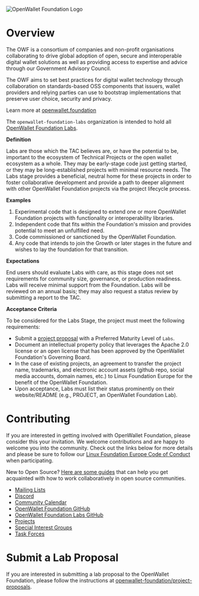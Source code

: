 ![OpenWallet Foundation Logo](https://openwallet.foundation/wp-content/uploads/sites/11/2023/02/OpenWallet_Logo_Color-with-descriptor.svg)

# Overview

The OWF is a consortium of companies and non-profit organisations collaborating
to drive global adoption of open, secure and interoperable digital wallet
solutions as well as providing access to expertise and advice through our
Government Advisory Council.

The OWF aims to set best practices for digital wallet technology through
collaboration on standards-based OSS components that issuers, wallet providers
and relying parties can use to bootstrap implementations that preserve user
choice, security and privacy.

Learn more at [openwallet.foundation](https://openwallet.foundation/)

The `openwallet-foundation-labs` organization is intended to hold all [OpenWallet Foundation Labs](https://openwallet-foundation.github.io/tac/governance/project-lifecycle/#labs).

**Definition** 

Labs are those which the TAC believes are, or have the potential to be, important to the ecosystem of Technical Projects or the open wallet ecosystem as a whole. They may be early-stage code just getting started, or they may be long-established projects with minimal resource needs. The Labs stage provides a beneficial, neutral home for these projects in order to foster collaborative development and provide a path to deeper alignment with other OpenWallet Foundation projects via the project lifecycle process.

**Examples**

1. Experimental code that is designed to extend one or more OpenWallet Foundation projects with functionality or interoperability libraries. 
1. Independent code that fits within the Foundation's mission and provides potential to meet an unfulfilled need.
1. Code commissioned or sanctioned by the OpenWallet Foundation.
1. Any code that intends to join the Growth or later stages in the future and wishes to lay the foundation for that transition.

**Expectations**

End users should evaluate Labs with care, as this stage does not set requirements for community size, governance, or production readiness. Labs will receive minimal support from the Foundation. Labs will be reviewed on an annual basis; they may also request a status review by submitting a report to the TAC.

**Acceptance Criteria**

To be considered for the Labs Stage, the project must meet the following requirements:

* Submit a [project proposal](https://github.com/openwallet-foundation/project-proposals#instructions-for-proposing-a-project) with a Preferred Maturity Level of `Labs`.
* Document an intellectual property policy that leverages the Apache 2.0 license or an open license that has been approved by the OpenWallet Foundation's Governing Board.
* In the case of existing projects, an agreement to transfer the project name, trademarks, and electronic account assets (github repo, social media accounts, domain names, etc.) to Linux Foundation Europe for the benefit of the OpenWallet Foundation.
* Upon acceptance, Labs must list their status prominently on their website/README (e.g., PROJECT, an OpenWallet Foundation Lab).

# Contributing

If you are interested in getting involved with OpenWallet Foundation, please
consider this your invitation. We welcome contributions and are happy to
welcome you into the community. Check out the links below for more details and
please be sure to follow our
[Linux Foundation Europe Code of Conduct](http://lfeurope.be/policies) when
participating.

New to Open Source?
[Here are some guides](https://www.linuxfoundation.org/resources/open-source-guides/participating-in-open-source-communities/)
that can help you get acquainted with how to work collaboratively in open
source communities.

* [Mailing Lists](https://lists.openwallet.foundation/)
* [Discord](https://discord.gg/openwalletfoundation)
* [Community Calendar](https://calendar.google.com/calendar/u/0?cid=Y181MjdhMWRiNjIxZmU3MDczMzg0MjFhOWM0YzdlZjJmNjE2MGI5NzM4MzhjZmRiYjUwZjBkYjMyYWQwZmQyMGViQGdyb3VwLmNhbGVuZGFyLmdvb2dsZS5jb20)
* [OpenWallet Foundation GitHub](https://github.com/openwallet-foundation)
* [OpenWallet Foundation Labs GitHub](https://github.com/openwallet-foundation-labs)
* [Projects](https://tac.openwallet.foundation/projects/)
* [Special Interest Groups](https://tac.openwallet.foundation/SIGs/)
* [Task Forces](https://tac.openwallet.foundation/task-forces/)

# Submit a Lab Proposal

If you are interested in submitting a lab proposal to the OpenWallet
Foundation, please follow the instructions at [openwallet-foundation/project-proposals](https://github.com/openwallet-foundation/project-proposals).
